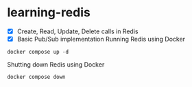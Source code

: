 # learning-redis

- [x] Create, Read, Update, Delete calls in Redis
- [x] Basic Pub/Sub implementation
Running Redis using Docker

```
docker compose up -d
```

Shutting down Redis using Docker

```
docker compose down
```